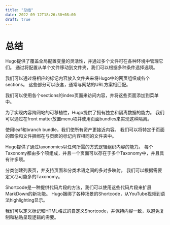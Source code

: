 ```yaml
---
title: "总结"
date: 2022-09-12T18:26:30+08:00
draft: true
---
```


# 总结

Hugo提供了覆盖全局配置变量的灵活性，并通过多个文件可在各种环境中管理它们。 通过将配置从单个文件移动到文件夹，我们可以根据多种条件选择选项。

我们可以通过将相应的标记内容放入文件夹来将Hugo中的网页组织成各个sections。 这些部分可以嵌套，通常与网站的URL方案相匹配。

我们可以使用各个sections的index页面来访问内容，并将这些页面添加到菜单中。

为了实现内容跨网站的可移植性，Hugo提供了拥有独立和隔离数据的能力。 我们可以通过在front matter放置menu项并使用页面bundles来实现这种隔离。

使用leaf和branch bundle，我们使所有资产更接近内容。 我们可以将特定于页面的图像和文件捆绑在与页面的标记内容相同的文件夹中。

Hugo提供了通过taxonomies以任何所需的方式逻辑组织内容的能力。 每个Taxonomy都由多个项组成，并且一个页面可以存在于多个Taxonomy中，并且具有许多项。

分类创建列表页，并支持页面和分类术语之间的多对多映射。 我们可以根据需要定义尽可能多的Taxonomy。

Shortcode是一种提供代码片段的方法，我们可以使用这些代码片段来扩展MarkDown的新功能。 Hugo捆绑了各种场景的Shortcode，从YouTube视频到语法highlighting显示。

我们可以定义标记和HTML格式的自定义Shortcode，并保持内容一致，以避免复制和粘贴呈现逻辑的需要。
